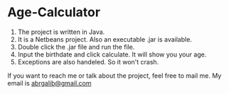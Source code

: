# Age-Calculator

1. The project is written in Java.
2. It is a Netbeans project. Also an executable .jar is available.
3. Double click the .jar file and run the file.
4. Input the birthdate and click calculate. It will show you your age.
5. Exceptions are also handeled. So it won't crash.


If you want to reach me or talk about the project, feel free to mail me. My email is abrgalib@gmail.com
